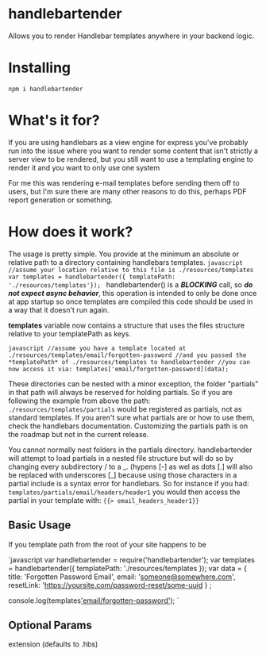 handlebartender
===============
Allows you to render Handlebar templates anywhere in your backend logic.

Installing
==========
`npm i handlebartender`

What's it for?
==============
If you are using handlebars as a view engine for express you've probably run into the issue
where you want to render some content that isn't strictly a server view to be rendered, but
you still want to use a templating engine to render it and you want to only use one system

For me this was rendering e-mail templates before sending them off to users, but I'm sure
there are many other reasons to do this, perhaps PDF report generation or something.

How does it work?
=================
The usage is pretty simple. You provide at the minimum an absolute or relative path to a directory containing
handlebars templates.
`javascript
//assume your location relative to this file is ./resources/templates
var templates = handlebartender({ templatePath: './resources/templates'});
`
handlebartender() is a ***BLOCKING*** call, so ***do not expect async behavior***, this operation is intended to only be done once
at app startup so once templates are compiled this code should be used in a way that it doesn't run again.

**templates** variable now contains a structure that uses the files structure relative to your templatePath as keys.

`javascript
//assume you have a template located at ./resources/templates/email/forgotten-password
//and you passed the *templatePath* of ./resources/templates to handlebartender
//you can now access it via:
templates['email/forgotten-password](data);
`

These directories can be nested with a minor exception, the folder "partials" in that path
will always be reserved for holding partials. So if you are following the example from above the path:
`
./resources/templates/partials
`
would be registered as partials, not as standard templates. If you aren't sure what partials are or how to use them,
check the handlebars documentation. Customizing the partials path is on the roadmap but not in the current release.

You cannot normally nest folders in the partials directory. handlebartender will attempt to load partials in a nested
file structure but will do so by changing every subdirectory / to a \_. (hypens \[\-\] as wel as dots \[\.\] will also
be replaced with underscores \[\_\] because using those characters in a partial include is a syntax error for
handlebars. So for instance if you had:
`
templates/partials/email/headers/header1
`
you would then access the partial in your template with:
`
{{> email_headers_header1}}
`

Basic Usage
-----------
If you template path from the root of your site happens to be


`javascript
  var handlebartender = require('handlebartender');
  var templates = handlebartender({ templatePath: './resources/templates });
  var data = {
      title: 'Forgotten Password Email',
      email: 'someone@somewhere.com',
      resetLink: 'https://yoursite.com/password-reset/some-uuid
    }
    ;

  console.log(templates['email/forgotten-password'](data));
`

Optional Params
---------------
extension (defaults to .hbs)



